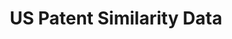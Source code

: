 ---
citation: "@misc{whalen_us_2019,\n        title = {{US} {Patent} {Similarity} {Data}},\n\
  \        url = {https://zenodo.org/record/3552078},\n        abstract = {Pairwise\
  \ semantic similarity measures for US utility patents. Includes measures for citing/cited\
  \ patent pairs, 100 most-similar patents for each patent, and doc2vec vectors for\
  \ each patent.},\n        urldate = {2021-09-15},\n        publisher = {Zenodo},\n\
  \        author = {Whalen, Ryan and Lungeanu, Alina and DeChurch, Leslie and Contractor,\
  \ Noshir},\n        month = nov,\n        year = {2019},\n        doi = {10.5281/zenodo.3552078},\n\
  \        note = {type: dataset},\n        keywords = {patents, intellectual property,\
  \ innovation, semantic similarity, empirical legal studies},\n}\n"
code: None
cost: None
description: Pairwise semantic similarity measures for US utility patents. Includes
  measures for citing/cited patent pairs, 100 most-similar patents for each patent,
  and doc2vec vectors for each patent.
documentation: Pairwise semantic similarity measures for US utility patents. Includes
  measures for citing/cited patent pairs, 100 most-similar patents for each patent,
  and doc2vec vectors for each patent.
doi: '10.5281/zenodo.3552078

  '
error_metrics: None
last_edit: Mon, 19 Jun 2023 16:42:15 GMT
location: https://zenodo.org/record/3552078
maintained_by: Ryan Whalen
open_access: 'TRUE'
record_creation_timestamp: 09/15/2021, 05:50:18
shortname: us_patent_similarity
tags:
- patents
- intellectual property
- innovation
- similarity
- legal
- patents
terms_of_use: ' Creative Commons Attribution 4.0 International'
timeframe: None
title: US Patent Similarity Data
uuid: 868eaad1-3c6a-4730-a70f-853996962d39
versioning: 'TRUE'
---